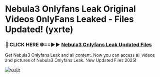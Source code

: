 # Nebula3 Onlyfans Leak Original Videos 0nlyFans Leaked - Files Updated! (yxrte)

<h3>🔴 CLICK HERE 🌐==►► <a href="https://tinyurl.com/4seja8ks" rel="nofollow">Nebula3 Onlyfans Leak Updated Files</a></h3>

Get Nebula3 Onlyfans Leak and all content. Now you can access all videos and pictures of Nebula3 Onlyfans Leak. New Updated Files 2025!

[![yxrte](https://i.imgur.com/EWjZXRe.gif)](https://tinyurl.com/4seja8ks)
